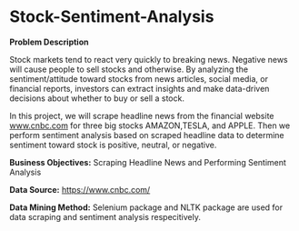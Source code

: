 # Stock-Sentiment-Analysis
**Problem Description**

Stock markets tend to react very quickly to breaking news. Negative news will cause people to sell stocks and otherwise. By analyzing the sentiment/attitude toward stocks from news articles, social media, or financial reports, investors can extract insights and make data-driven decisions about whether to buy or sell a stock. 

In this project, we will scrape headline news from the financial website www.cnbc.com for three big stocks AMAZON,TESLA, and APPLE. Then we perform sentiment analysis based on scraped headline data to determine sentiment toward stock is positive, neutral, or negative. 

**Business Objectives:** Scraping Headline News and Performing Sentiment Analysis

**Data Source:** https://www.cnbc.com/

**Data Mining Method:** Selenium package and NLTK package are used for data scraping and sentiment analysis respecitively.

